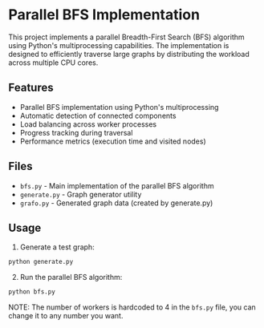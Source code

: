 # Parallel BFS Implementation

This project implements a parallel Breadth-First Search (BFS) algorithm using Python's multiprocessing capabilities. The implementation is designed to efficiently traverse large graphs by distributing the workload across multiple CPU cores.

## Features

- Parallel BFS implementation using Python's multiprocessing
- Automatic detection of connected components
- Load balancing across worker processes
- Progress tracking during traversal
- Performance metrics (execution time and visited nodes)

## Files

- `bfs.py` - Main implementation of the parallel BFS algorithm
- `generate.py` - Graph generator utility
- `grafo.py` - Generated graph data (created by generate.py)

## Usage

1. Generate a test graph:
```bash
python generate.py
```

2. Run the parallel BFS algorithm:
```bash
python bfs.py
```

NOTE: The number of workers is hardcoded to 4 in the `bfs.py` file, you can change it to any number you want.